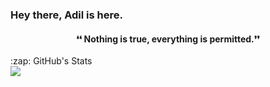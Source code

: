 ### Hey there, Adil is here.  

  #### <p align="center"> ❛❛ Nothing is true, everything is permitted.❜❜</p>



   <detail>
  <summary>:zap: GitHub's Stats</summary>
  
  <img align= 'left' src="https://github-readme-stats-pi-sandy.vercel.app/api?username=iamxadil&showicons=true&hide_border=true"/>
  </detail>
